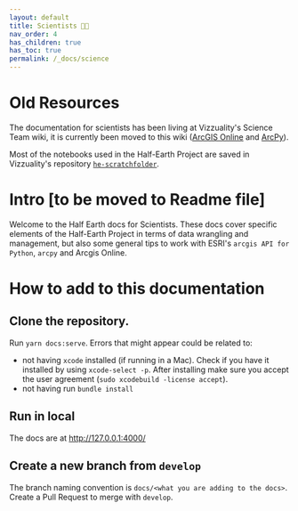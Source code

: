 ```yaml
---
layout: default
title: Scientists 🧑‍🔬
nav_order: 4
has_children: true
has_toc: true
permalink: /_docs/science
---
```

# Old Resources
The documentation for scientists has been living at Vizzuality's Science Team wiki, it is currently been moved to this wiki ([ArcGIS Online](https://github.com/Vizzuality/sci-team-wiki/wiki/ESRI---ArcGIS-Online) and [ArcPy](https://github.com/Vizzuality/sci-team-wiki/wiki/ESRI-Arcpy)). 

Most of the notebooks used in the Half-Earth Project are saved in Vizzuality's repository [`he-scratchfolder`](https://github.com/Vizzuality/he-scratchfolder). 
# Intro [to be moved to Readme file]
Welcome to the Half Earth docs for Scientists. These docs cover specific elements of the Half-Earth Project in terms of data wrangling and management, but also some general tips to work with ESRI's `arcgis API for Python`, `arcpy` and Arcgis Online. 
# How to add to this documentation
## Clone the repository. 
Run `yarn docs:serve`. Errors that might appear could be related to: 
- not having `xcode` installed (if running in a Mac). Check if you have it installed by using `xcode-select -p`. After installing make sure you accept the user agreement (`sudo xcodebuild -license accept`). 
- not having run `bundle install`

## Run in local
The docs are at http://127.0.0.1:4000/

## Create a new branch from `develop`
The branch naming convention is `docs/<what you are adding to the docs>`. Create a Pull Request to merge with `develop`. 

